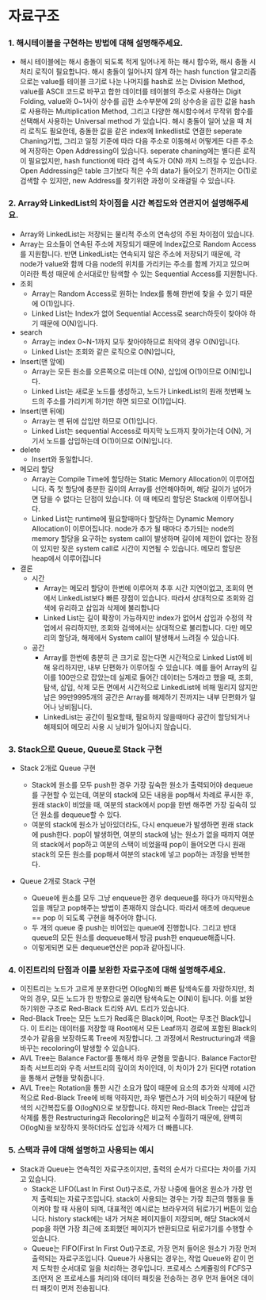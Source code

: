 # 자료구조



### 1. 해시테이블을 구현하는 방법에 대해 설명해주세요.

- 해시 테이블에는 해시 충돌이 되도록 적게 일어나게 하는 해시 함수와, 해시 충돌 시 처리 로직이 필요합니다. 해시 충돌이 일어나지 않게 하는 hash function 알고리즘으로는 value를 테이블 크기로 나눈 나머지를 hash로 쓰는 Division Method, value를 ASCII 코드로 바꾸고 합한 데이터를 테이블의 주소로 사용하는 Digit Folding, value와 0~1사이 상수를 곱한 소수부분에 2의 상수승을 곱한 값을 hash로 사용하는 Multiplication Method, 그리고 다양한 해시함수에서 무작위 함수를 선택해서 사용하는 Universal method 가 있습니다. 해시 충돌이 일어 났을 때 처리 로직도 필요한데, 충돌한 값을 같은 index에 linkedlist로 연결한 seperate Chaning기법, 그리고 일정 기준에 따라 다음 주소로 이동해서 어떻게든 다른 주소에 저장하는 Open Addressing이 있습니다. seperate chaning에는 별다른 로직이 필요없지만, hash function에 따라 검색 속도가 O(N) 까지 느려질 수 있습니다. Open Addressing은 table 크기보다 적은 수의 data가 들어오기 전까지는 O(1)로 검색할 수 있지만, new Address를 찾기위한 과정이 오래걸릴 수 있습니다.





### 2. Array와 LinkedList의 차이점을 시간 복잡도와 연관지어 설명해주세요.

- Array와 LinkedList는 저장되는 물리적 주소의 연속성의 주된 차이점이 있습니다.
- Array는 요소들이 연속된 주소에 저장되기 때문에 Index값으로 Random Access를 지원합니다. 반면 LinkedList는 연속되지 않은 주소에 저장되기 때문에, 각 node가 value와 함께 다음 node의 위치를 가리키는 주소를 함께 가지고 있으며 이러한 특성 때문에 순서대로만 탐색할 수 있는 Sequential Access를 지원합니다.
- 조회
  - Array는 Random Access로 원하는 Index를 통해 한번에 찾을 수 있기 때문에 O(1)입니다.
  - Linked List는 Index가 없어 Sequential Access로 search하듯이 찾아야 하기 때문에 O(N)입니다.
- search
  - Array는 index 0~N-1까지 모두 찾아야하므로 최악의 경우 O(N)입니다.
  - Linked List는 조회와 같은 로직으로 O(N)입니다,
- Insert(맨 앞에)
  - Array는 모든 원소를 오른쪽으로 미는데 O(N), 삽입에 O(1)이므로 O(N)입니다.
  - Linked List는 새로운 노드를 생성하고, 노드가 LinkedList의 원래 첫번째 노드의 주소를 가리키게 하기만 하면 되므로 O(1)입니다.
- Insert(맨 뒤에)
  - Array는 맨 뒤에 삽입만 하므로 O(1)입니다.
  - Linked List는 sequential Access로 마지막 노드까지 찾아가는데 O(N), 거기서 노드를 삽입하는데 O(1)이므로 O(N)입니다.
- delete
  - Insert와 동일합니다.
- 메모리 할당
  - Array는 Compile Time에 할당하는 Static Memory Allocation이 이루어집니다. 즉 첫 할당에 충분한 길이의 Array를 선언해야하며, 해당 길이가 넘어가면 담을 수 없다는 단점이 있습니다. 이 때 메모리 할당은 Stack에 이루어집니다.
  - Linked List는 runtime에 필요할때마다 할당하는 Dynamic Memory Allocation이 이루어집니다. node가 추가 될 때마다 추가되는 node의 memory 할당을 요구하는 system call이 발생하며 길이에 제한이 없다는 장점이 있지만 잦은 system call로 시간이 지연될 수 있습니다. 메모리 할당은 heap에서 이루어집니다
- 결론
  - 시간
    - Array는 메모리 할당이 한번에 이루어져 추후 시간 지연이없고, 조회의 면에서 LinkedList보다 빠른 장점이 있습니다. 따라서 상대적으로 조회와 검색에 유리하고 삽입과 삭제에 불리합니다
    - Linked List는 길이 확장이 가능하지만 index가 없어서 삽입과 수정의 작업에서 유리하지만, 조회와 검색에서는 상대적으로 불리합니다. 다만 메모리의 할당과, 해제에서 System call이 발생해서 느려질 수 있습니다.
  - 공간
    - Array를 한번에 충분히 큰 크기로 잡는다면 시간적으로 Linked List에 비해 유리하지만, 내부 단편화가 이루어질 수 있습니다. 예를 들어 Array의 길이를 100만으로 잡았는데 실제로 들어간 데이터는 5개라고 했을 때, 조회, 탐색, 삽입, 삭제 모든 면에서 시간적으로 LinkedList에 비해 밀리지 않지만 남은 99만9995개의 공간은 Array를 해제하기 전까지는 내부 단편화가 일어나 낭비됩니다.
    - LinkedList는 공간이 필요할때, 필요하지 않을때마다 공간이 할당되거나 해제되어 메모리 사용 시 낭비가 일어나지 않습니다.





### 3. Stack으로 Queue, Queue로 Stack 구현

- Stack 2개로 Queue 구현
  - Stack에 원소를 모두 push한 경우 가장 깊숙한 원소가 출력되어야 dequeue를 구현할 수 있는데, 여분의 stack에 모든 내용을 pop해서 차례로 푸시한 후, 원래 stack이 비었을 때, 여분의 stack에서 pop을 한번 해주면 가장 깊숙히 있던 원소를 dequeue할 수 있다.
  - 여분의 stack에 원소가 남아있더라도, 다시 enqueue가 발생하면 원래 stack에 push한다. pop이 발생하면, 여분의 stack에 남는 원소가 없을 때까지 여분의 stack에서 pop하고 여분의 스택이 비었을때 pop이 들어오면 다시 원래 stack의 모든 원소를 pop해서 여분의 stack에 넣고 pop하는 과정을 반복한다.

- Queue 2개로 Stack 구현
  - Queue에 원소를 모두 그냥 enqueue한 경우 dequeue를 하다가 마지막원소임을 깨닫고 pop해주는 방법이 존재하지 않습니다. 따라서 애초에 dequeue == pop 이 되도록 구현을 해주어야 합니다.
  - 두 개의 queue 중 push는 비어있는 queue에 진행합니다. 그리고 반대 queue의 모든 원소를 dequeue해서 방금 push한 enqueue해줍니다.
  - 이렇게되면 모든 dequeue연산은 pop과 같아집니다.



### 4. 이진트리의 단점과 이를 보완한 자료구조에 대해 설명해주세요.

- 이진트리는 노드가 고르게 분포한다면 O(logN)의 빠른 탐색속도를 자랑하지만, 최악의 경우, 모든 노드가 한 방향으로 쏠리면 탐색속도는 O(N)이 됩니다. 이를 보완하기위한 구조로 Red-Black 트리와 AVL 트리가 있습니다.
- Red-Black Tree는 모든 노드가 Red혹은 Black이며, Root는 무조건 Black입니다. 이 트리는 데이터를 저장할 때 Root에서 모든 Leaf까지 경로에 포함된 Black의 갯수가 같음을 보장하도록 Tree에 저장합니다. 그 과정에서 Restructuring과 색을 바꾸는 recoloring이 발생할 수 있습니다.
- AVL Tree는 Balance Factor를 통해서 좌우 균형을 맞춥니다. Balance Factor란 좌측 서브트리와 우측 서브트리의 깊이의 차이인데, 이 차이가 2가 된다면 rotation을 통해서 균형을 맞춰줍니다.
- AVL Tree는 Rotation을 통한 시간 소요가 많이 때문에 요소의 추가와 삭제에 시간적으로 Red-Black Tree에 비해 약하지만, 좌우 밸런스가 거의 비슷하기 때문에 탐색의 시간복잡도를 O(logN)으로 보장합니다. 하지만 Red-Black Tree는 삽입과 삭제를 통한 Restructuring과 Recoloring은 비교적 수월하기 때문에, 완벽히 O(logN)을 보장하지 못하더라도 삽입과 삭제가 더 빠릅니다.



### 5. 스택과 큐에 대해 설명하고 사용되는 예시

- Stack과 Queue는 연속적인 자료구조이지만, 출력의 순서가 다르다는 차이를 가지고 있습니다.
  - Stack은 LIFO(Last In First Out)구조로, 가장 나중에 들어온 원소가 가장 먼저 출력되는 자료구조입니다. stack이 사용되는 경우는 가장 최근의 행동을 돌이켜야 할 때 사용이 되며, 대표적인 예시로는 브라우저의 뒤로가기 버튼이 있습니다. history stack에는 내가 거쳐온 페이지들이 저장되며, 해당 Stack에서 pop을 하면 가장 최근에 조회했던 페이지가 반환되므로 뒤로가기를 수행할 수 있습니다.
  - Queue는 FIFO(First In First Out)구조로, 가장 먼저 들어온 원소가 가장 먼저 출력되는 자료구조입니다. Queue가 사용되는 경우는, 작업 Queue와 같이 먼저 도착한 순서대로 일을 처리하는 경우입니다. 프로세스 스케쥴링의 FCFS구조(먼저 온 프로세스를 처리)와 데이터 패킷을 전송하는 경우 먼저 들어온 데이터 패킷이 먼저 전송됩니다.